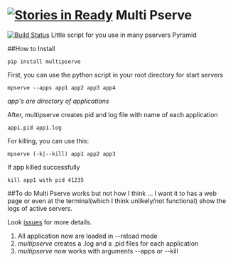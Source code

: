 [![Stories in Ready](https://badge.waffle.io/marioidival/multipserve.png?label=ready&title=Ready)](https://waffle.io/marioidival/multipserve)
Multi Pserve
=
[![Build Status](https://travis-ci.org/marioidival/multipserve.svg?branch=master)](https://travis-ci.org/marioidival/multipserve)
Little script for you use in many pservers Pyramid


##How to
Install

    pip install multipserve

First, you can use the python script in your root directory for start servers

    mpserve --apps app1 app2 app3 app4

_app's are directory of applications_


After, multipserve creates pid and log file with name of each application

    app1.pid app1.log


For killing, you can use this:

    mpserve (-k|--kill) app1 app2 app3


If app killed successfully

    kill app1 with pid 41235


##To do
Multi Pserve works but not how I think ... I want it to has a web page or even at the terminal(which I think unlikely/not functional) show the logs of active servers.

Look [issues](https://github.com/marioidival/multipserve/issues) for more details.

1. All application now are loaded in --reload mode
2. _multipserve_ creates a .log and a .pid files for each application
3. _multipserve_ now works with arguments
   --apps or --kill 
